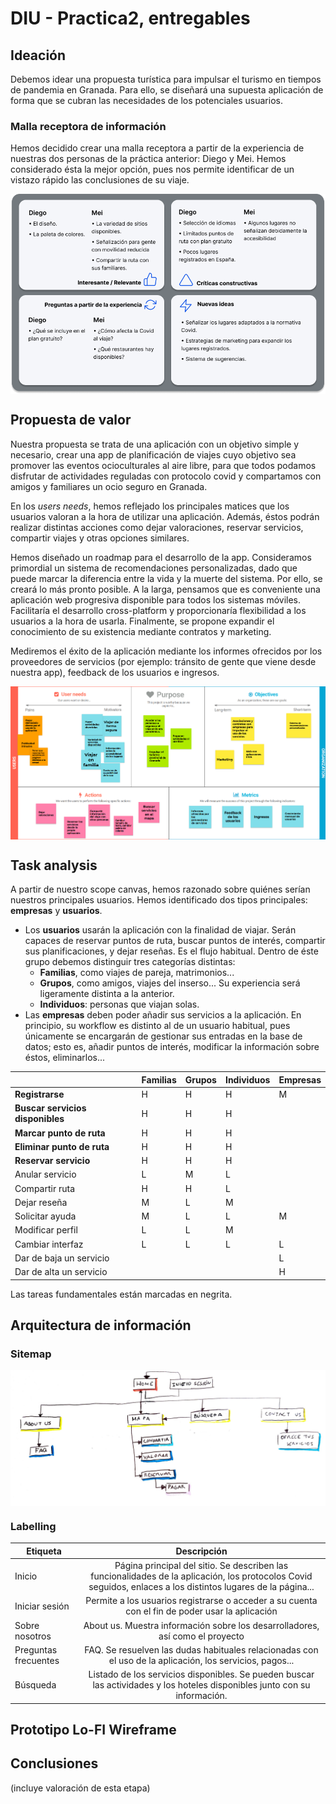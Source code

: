 # DIU - Practica2, entregables

## Ideación

Debemos idear una propuesta turística para impulsar el turismo en tiempos de pandemia en Granada. Para ello, se diseñará una supuesta aplicación de forma que se cubran las necesidades de los potenciales usuarios.

### Malla receptora de información

Hemos decidido crear una malla receptora a partir de la experiencia de nuestras dos personas de la práctica anterior: Diego y Mei. Hemos considerado ésta la mejor opción, pues nos permite identificar de un vistazo rápido las conclusiones de su viaje.

<img align="center" src="./img/Feedback capture grid.png" alt="Malla receptora de información"/>

## Propuesta de valor

Nuestra propuesta se trata de una aplicación con un objetivo simple y necesario, crear una app de planificación de viajes cuyo objetivo sea promover las eventos ocioculturales al aire libre, para que todos podamos disfrutar de actividades reguladas con protocolo covid y compartamos con amigos y familiares un ocio seguro en Granada.

En los *users needs*, hemos reflejado los principales matices que los usuarios valoran a la hora de utilizar una aplicación. Además, éstos podrán realizar distintas acciones como dejar valoraciones, reservar servicios, compartir viajes y otras opciones similares.

Hemos diseñado un roadmap para el desarrollo de la app. Consideramos primordial un sistema de recomendaciones personalizadas, dado que puede marcar la diferencia entre la vida y la muerte del sistema. Por ello, se creará lo más pronto posible. A la larga, pensamos que es conveniente una aplicación web progresiva disponible para todos los sistemas móviles. Facilitaría el desarrollo cross-platform y proporcionaría flexibilidad a los usuarios a la hora de usarla. Finalmente, se propone expandir el conocimiento de su existencia mediante contratos y marketing.

Mediremos el éxito de la aplicación mediante los informes ofrecidos por los proveedores de servicios (por ejemplo: tránsito de gente que viene desde nuestra app), feedback de los usuarios e ingresos.

<img align="center" src="./img/Scope canvas.png" alt="Scope canvas"/>

## Task analysis

A partir de nuestro scope canvas, hemos razonado sobre quiénes serían nuestros principales usuarios. Hemos identificado dos tipos principales: **empresas** y **usuarios**.
- Los **usuarios** usarán la aplicación con la finalidad de viajar. Serán capaces de reservar puntos de ruta, buscar puntos de interés, compartir sus planificaciones, y dejar reseñas. Es el flujo habitual.
Dentro de éste grupo debemos distinguir tres categorías distintas:
    - **Familias**, como viajes de pareja, matrimonios...
    - **Grupos**, como amigos, viajes del inserso... Su experiencia será ligeramente distinta a la anterior.
    - **Individuos**: personas que viajan solas.
- Las **empresas** deben poder añadir sus servicios a la aplicación. En principio, su workflow es distinto al de un usuario habitual, pues únicamente se encargarán de gestionar sus entradas en la base de datos; esto es, añadir puntos de interés, modificar la información sobre éstos, eliminarlos...


|                              | **Familias** | **Grupos** | **Individuos** | **Empresas** |
|------------------------------|--------------|------------|----------------|--------------|
| **Registrarse**              | H            | H          | H              | M            |
| **Buscar servicios disponibles** | H            | H          | H              |              |
| **Marcar punto de ruta**     | H            | H          | H              |              |
| **Eliminar punto de ruta**   | H            | H          | H              |              |
| **Reservar servicio**        | H            | H          | H              |              |
| Anular servicio              | L            | M          | L              |              |
| Compartir ruta               | H            | H          | L              |              |
| Dejar reseña                 | M            | L          | M              |              |
| Solicitar ayuda              | M            | L          | L              | M            |
| Modificar perfil             | L            | L          | M              |              |
| Cambiar interfaz             | L            | L          | L              | L            |
| Dar de baja un servicio      |              |            |                | L            |
| Dar de alta un servicio      |              |            |                | H            |

Las tareas fundamentales están marcadas en negrita.

## Arquitectura de información

### Sitemap

<img align="center" src="./img/Sitemap.jpg" alt="Sitemap"/>

### Labelling

| Etiqueta             |                                                                          Descripción                                                                          |
|----------------------|:-------------------------------------------------------------------------------------------------------------------------------------------------------------:|
| Inicio               | Página principal del sitio. Se describen las funcionalidades de la aplicación, los protocolos Covid seguidos, enlaces a los distintos lugares de la página... |
| Iniciar sesión       |                                Permite a los usuarios registrarse o acceder a su cuenta con el fin de poder usar la aplicación                                |
| Sobre nosotros       |                                         About us. Muestra información sobre los desarrolladores, así como el proyecto                                         |
| Preguntas frecuentes |                           FAQ. Se resuelven las dudas habituales relacionadas con el uso de la aplicación, los servicios, pagos...                            |
| Búsqueda             |                  Listado de los servicios disponibles. Se pueden buscar las actividades y los hoteles disponibles junto con su información.                   |



## Prototipo Lo-FI Wireframe


## Conclusiones
(incluye valoración de esta etapa)
